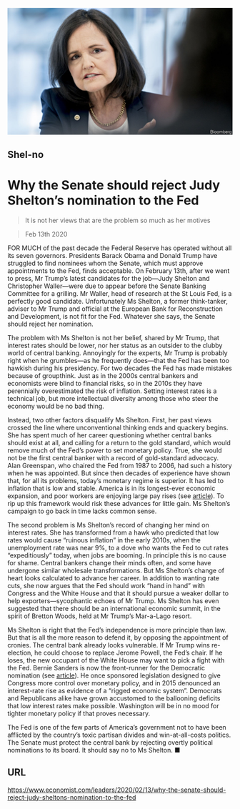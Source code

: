 ![](./images/20200215_LDP502.jpg)

## Shel-no

# Why the Senate should reject Judy Shelton’s nomination to the Fed

> It is not her views that are the problem so much as her motives

> Feb 13th 2020

FOR MUCH of the past decade the Federal Reserve has operated without all its seven governors. Presidents Barack Obama and Donald Trump have struggled to find nominees whom the Senate, which must approve appointments to the Fed, finds acceptable. On February 13th, after we went to press, Mr Trump’s latest candidates for the job—Judy Shelton and Christopher Waller—were due to appear before the Senate Banking Committee for a grilling. Mr Waller, head of research at the St Louis Fed, is a perfectly good candidate. Unfortunately Ms Shelton, a former think-tanker, adviser to Mr Trump and official at the European Bank for Reconstruction and Development, is not fit for the Fed. Whatever she says, the Senate should reject her nomination.

The problem with Ms Shelton is not her belief, shared by Mr Trump, that interest rates should be lower, nor her status as an outsider to the clubby world of central banking. Annoyingly for the experts, Mr Trump is probably right when he grumbles—as he frequently does—that the Fed has been too hawkish during his presidency. For two decades the Fed has made mistakes because of groupthink. Just as in the 2000s central bankers and economists were blind to financial risks, so in the 2010s they have perennially overestimated the risk of inflation. Setting interest rates is a technical job, but more intellectual diversity among those who steer the economy would be no bad thing.

Instead, two other factors disqualify Ms Shelton. First, her past views crossed the line where unconventional thinking ends and quackery begins. She has spent much of her career questioning whether central banks should exist at all, and calling for a return to the gold standard, which would remove much of the Fed’s power to set monetary policy. True, she would not be the first central banker with a record of gold-standard advocacy. Alan Greenspan, who chaired the Fed from 1987 to 2006, had such a history when he was appointed. But since then decades of experience have shown that, for all its problems, today’s monetary regime is superior. It has led to inflation that is low and stable. America is in its longest-ever economic expansion, and poor workers are enjoying large pay rises (see [article](https://www.economist.com//finance-and-economics/2020/02/13/wage-gains-for-low-earners-have-helped-sustain-americas-economic-expansion)). To rip up this framework would risk these advances for little gain. Ms Shelton’s campaign to go back in time lacks common sense.

The second problem is Ms Shelton’s record of changing her mind on interest rates. She has transformed from a hawk who predicted that low rates would cause “ruinous inflation” in the early 2010s, when the unemployment rate was near 9%, to a dove who wants the Fed to cut rates “expeditiously” today, when jobs are booming. In principle this is no cause for shame. Central bankers change their minds often, and some have undergone similar wholesale transformations. But Ms Shelton’s change of heart looks calculated to advance her career. In addition to wanting rate cuts, she now argues that the Fed should work “hand in hand” with Congress and the White House and that it should pursue a weaker dollar to help exporters—sycophantic echoes of Mr Trump. Ms Shelton has even suggested that there should be an international economic summit, in the spirit of Bretton Woods, held at Mr Trump’s Mar-a-Lago resort.

Ms Shelton is right that the Fed’s independence is more principle than law. But that is all the more reason to defend it, by opposing the appointment of cronies. The central bank already looks vulnerable. If Mr Trump wins re-election, he could choose to replace Jerome Powell, the Fed’s chair. If he loses, the new occupant of the White House may want to pick a fight with the Fed. Bernie Sanders is now the front-runner for the Democratic nomination (see [article](https://www.economist.com//united-states/2020/02/15/mike-bloombergs-very-expensive-moment)). He once sponsored legislation designed to give Congress more control over monetary policy, and in 2015 denounced an interest-rate rise as evidence of a “rigged economic system”. Democrats and Republicans alike have grown accustomed to the ballooning deficits that low interest rates make possible. Washington will be in no mood for tighter monetary policy if that proves necessary.

The Fed is one of the few parts of America’s government not to have been afflicted by the country’s toxic partisan divides and win-at-all-costs politics. The Senate must protect the central bank by rejecting overtly political nominations to its board. It should say no to Ms Shelton. ■

## URL

https://www.economist.com/leaders/2020/02/13/why-the-senate-should-reject-judy-sheltons-nomination-to-the-fed
